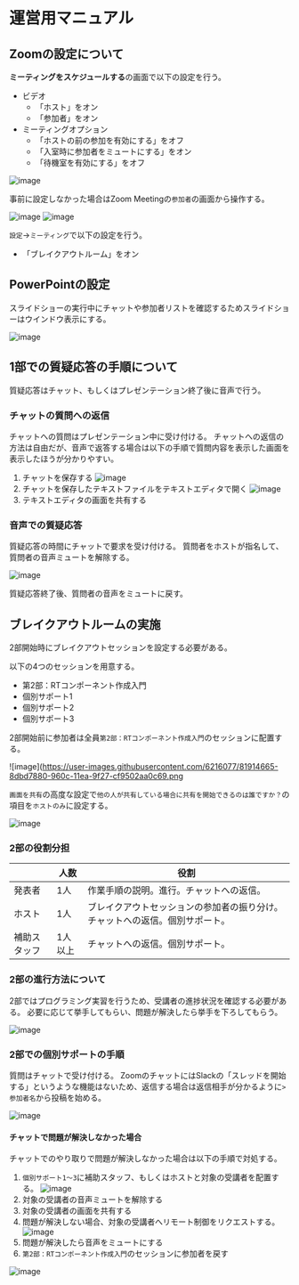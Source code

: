 # 運営用マニュアル

## Zoomの設定について

**ミーティングをスケジュールする**の画面で以下の設定を行う。

- ビデオ
  - 「ホスト」をオン
  - 「参加者」をオン
- ミーティングオプション
  - 「ホストの前の参加を有効にする」をオフ
  - 「入室時に参加者をミュートにする」をオン
  - 「待機室を有効にする」をオフ
  

  
![image](https://user-images.githubusercontent.com/6216077/81893819-63a68f00-95e9-11ea-9cc8-6773a4b7afc1.png)

事前に設定しなかった場合はZoom Meetingの`参加者`の画面から操作する。

![image](https://user-images.githubusercontent.com/6216077/81894507-e7ad4680-95ea-11ea-9300-e84d4c3cf75a.png)
![image](https://user-images.githubusercontent.com/6216077/81894567-07446f00-95eb-11ea-8bca-8b28e2bb9f5d.png)

`設定`->`ミーティング`で以下の設定を行う。

<!-- 「参加者ビデオ」をオフ -->
<!-- 「参加者をエントリ後にミュートにする」をオン -->
<!-- 「画面共有中にZoomウィンドウを表示」をオン -->
- 「ブレイクアウトルーム」をオン

## PowerPointの設定

スライドショーの実行中にチャットや参加者リストを確認するためスライドショーはウインドウ表示にする。

![image](https://user-images.githubusercontent.com/6216077/81898109-fac41480-95f2-11ea-80ed-d7f5cd30c84e.png)



## 1部での質疑応答の手順について

質疑応答はチャット、もしくはプレゼンテーション終了後に音声で行う。

### チャットの質問への返信
チャットへの質問はプレゼンテーション中に受け付ける。
チャットへの返信の方法は自由だが、音声で返答する場合は以下の手順で質問内容を表示した画面を表示したほうが分かりやすい。

1. チャットを保存する
![image](https://user-images.githubusercontent.com/6216077/81900774-76749000-95f8-11ea-985d-eb76867e8e47.png)
1. チャットを保存したテキストファイルをテキストエディタで開く
![image](https://user-images.githubusercontent.com/6216077/81900940-c2273980-95f8-11ea-8a44-eefda1a8ddb5.png)
1. テキストエディタの画面を共有する


### 音声での質疑応答
質疑応答の時間にチャットで要求を受け付ける。
質問者をホストが指名して、質問者の音声ミュートを解除する。

![image](https://user-images.githubusercontent.com/6216077/81914055-c01aa600-960b-11ea-9f7a-ef8ef4132fcf.png)

質疑応答終了後、質問者の音声をミュートに戻す。

## ブレイクアウトルームの実施
2部開始時にブレイクアウトセッションを設定する必要がある。

以下の4つのセッションを用意する。

- 第2部：RTコンポーネント作成入門
- 個別サポート1
- 個別サポート2
- 個別サポート3

2部開始前に参加者は全員`第2部：RTコンポーネント作成入門`のセッションに配置する。

![image](https://user-images.githubusercontent.com/6216077/81914665-8dbd7880-960c-11ea-9f27-cf9502aa0c69.png

`画面を共有`の高度な設定で`他の人が共有している場合に共有を開始できるのは誰ですか？`の項目を`ホストのみ`に設定する。

![image](https://user-images.githubusercontent.com/6216077/81918793-eba08f00-9611-11ea-83ea-523625ea96b2.png)


### 2部の役割分担

|  | 人数 | 役割 |
----|----|---- 
| 発表者 | 1人 | 作業手順の説明。進行。チャットへの返信。 |
| ホスト | 1人 | ブレイクアウトセッションの参加者の振り分け。チャットへの返信。個別サポート。 |
| 補助スタッフ | 1人以上 | チャットへの返信。個別サポート。 |

### 2部の進行方法について
2部ではプログラミング実習を行うため、受講者の進捗状況を確認する必要がある。
必要に応じて挙手してもらい、問題が解決したら挙手を下ろしてもらう。

![image](https://user-images.githubusercontent.com/6216077/81922707-746df980-9617-11ea-93b2-99f2ceb593e3.png)

### 2部での個別サポートの手順
質問はチャットで受け付ける。
ZoomのチャットにはSlackの「スレッドを開始する」というような機能はないため、返信する場合は返信相手が分かるように`> 参加者名`から投稿を始める。

![image](https://user-images.githubusercontent.com/6216077/81915119-22c07180-960d-11ea-8d4e-345c89245876.png)

#### チャットで問題が解決しなかった場合
チャットでのやり取りで問題が解決しなかった場合は以下の手順で対処する。

1. `個別サポート1～3`に補助スタッフ、もしくはホストと対象の受講者を配置する。
![image](https://user-images.githubusercontent.com/6216077/81916078-56e86200-960e-11ea-860b-872b5e5ae43c.png)
1. 対象の受講者の音声ミュートを解除する
1. 対象の受講者の画面を共有する
1. 問題が解決しない場合、対象の受講者へリモート制御をリクエストする。
![image](https://user-images.githubusercontent.com/6216077/81920645-73879880-9614-11ea-8800-26eb05fde4f9.png)
1. 問題が解決したら音声をミュートにする
1. `第2部：RTコンポーネント作成入門`のセッションに参加者を戻す


![image](https://user-images.githubusercontent.com/6216077/81922496-2953e680-9617-11ea-86e2-f3c10034362e.png)

